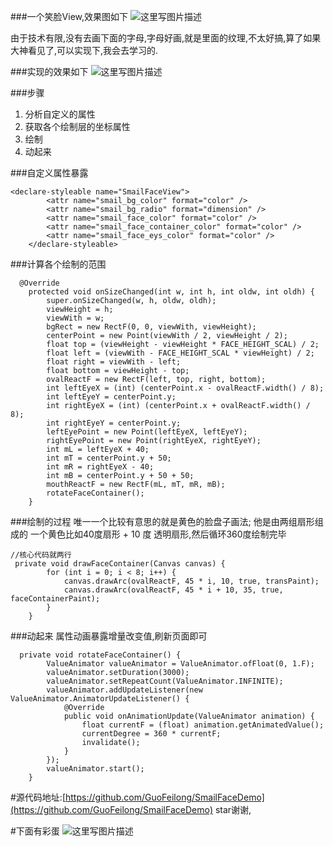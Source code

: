 ###一个笑脸View,效果图如下
![这里写图片描述](http://img.blog.csdn.net/20170401110558394?watermark/2/text/aHR0cDovL2Jsb2cuY3Nkbi5uZXQvZ2l2ZW1lYWNvbmRvbQ==/font/5a6L5L2T/fontsize/400/fill/I0JBQkFCMA==/dissolve/70/gravity/SouthEast)


由于技术有限,没有去画下面的字母,字母好画,就是里面的纹理,不太好搞,算了如果大神看见了,可以实现下,我会去学习的.


###实现的效果如下
![这里写图片描述](http://img.blog.csdn.net/20170401110759475?watermark/2/text/aHR0cDovL2Jsb2cuY3Nkbi5uZXQvZ2l2ZW1lYWNvbmRvbQ==/font/5a6L5L2T/fontsize/400/fill/I0JBQkFCMA==/dissolve/70/gravity/SouthEast)

 ###步骤

 1. 分析自定义的属性
 2. 获取各个绘制层的坐标属性
 3. 绘制
 4. 动起来
 

###自定义属性暴露

```
<declare-styleable name="SmailFaceView">
        <attr name="smail_bg_color" format="color" />
        <attr name="smail_bg_radio" format="dimension" />
        <attr name="smail_face_color" format="color" />
        <attr name="smail_face_container_color" format="color" />
        <attr name="smail_face_eys_color" format="color" />
    </declare-styleable>
```

###计算各个绘制的范围

```
  @Override
    protected void onSizeChanged(int w, int h, int oldw, int oldh) {
        super.onSizeChanged(w, h, oldw, oldh);
        viewHeight = h;
        viewWith = w;
        bgRect = new RectF(0, 0, viewWith, viewHeight);
        centerPoint = new Point(viewWith / 2, viewHeight / 2);
        float top = (viewHeight - viewHeight * FACE_HEIGHT_SCAL) / 2;
        float left = (viewWith - FACE_HEIGHT_SCAL * viewHeight) / 2;
        float right = viewWith - left;
        float bottom = viewHeight - top;
        ovalReactF = new RectF(left, top, right, bottom);
        int leftEyeX = (int) (centerPoint.x - ovalReactF.width() / 8);
        int leftEyeY = centerPoint.y;
        int rightEyeX = (int) (centerPoint.x + ovalReactF.width() / 8);
        int rightEyeY = centerPoint.y;
        leftEyePoint = new Point(leftEyeX, leftEyeY);
        rightEyePoint = new Point(rightEyeX, rightEyeY);
        int mL = leftEyeX + 40;
        int mT = centerPoint.y + 50;
        int mR = rightEyeX - 40;
        int mB = centerPoint.y + 50 + 50;
        mouthReactF = new RectF(mL, mT, mR, mB);
        rotateFaceContainer();
    }
```

###绘制的过程
唯一一个比较有意思的就是黄色的脸盘子画法;
他是由两组扇形组成的 一个黄色比如40度扇形 + 10 度 透明扇形,然后循环360度绘制完毕

```
//核心代码就两行
 private void drawFaceContainer(Canvas canvas) {
        for (int i = 0; i < 8; i++) {
            canvas.drawArc(ovalReactF, 45 * i, 10, true, transPaint);
            canvas.drawArc(ovalReactF, 45 * i + 10, 35, true, faceContainerPaint);
        }
    }
```

###动起来
属性动画暴露增量改变值,刷新页面即可

```
  private void rotateFaceContainer() {
        ValueAnimator valueAnimator = ValueAnimator.ofFloat(0, 1.F);
        valueAnimator.setDuration(3000);
        valueAnimator.setRepeatCount(ValueAnimator.INFINITE);
        valueAnimator.addUpdateListener(new ValueAnimator.AnimatorUpdateListener() {
            @Override
            public void onAnimationUpdate(ValueAnimator animation) {
                float currentF = (float) animation.getAnimatedValue();
                currentDegree = 360 * currentF;
                invalidate();
            }
        });
        valueAnimator.start();
    }
```

#源代码地址:[https://github.com/GuoFeilong/SmailFaceDemo](https://github.com/GuoFeilong/SmailFaceDemo) star谢谢,

#下面有彩蛋
![这里写图片描述](http://img.blog.csdn.net/20170401111503220?watermark/2/text/aHR0cDovL2Jsb2cuY3Nkbi5uZXQvZ2l2ZW1lYWNvbmRvbQ==/font/5a6L5L2T/fontsize/400/fill/I0JBQkFCMA==/dissolve/70/gravity/SouthEast)
